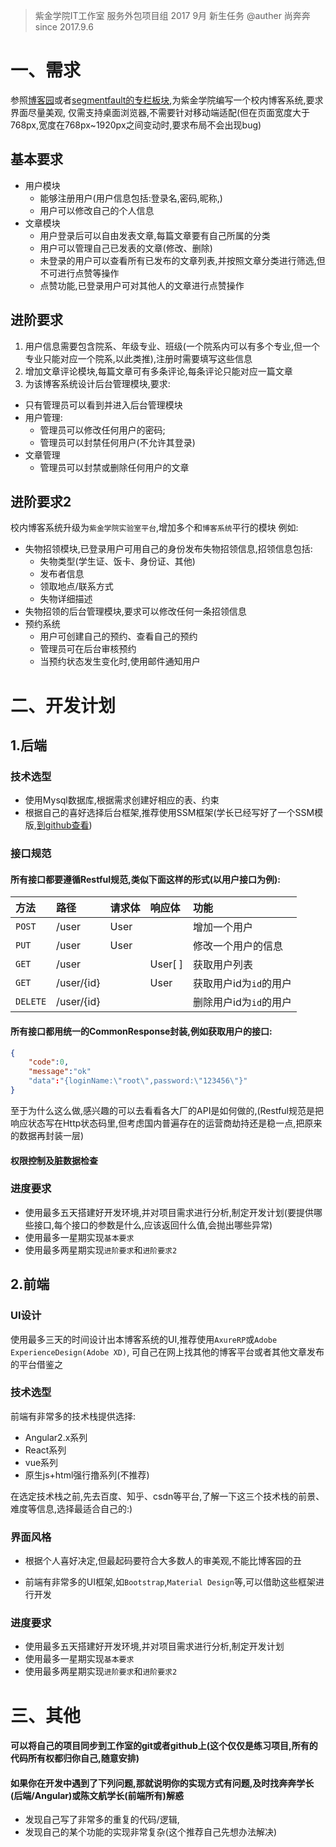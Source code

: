 > 紫金学院IT工作室 服务外包项目组 2017 9月 新生任务 
> @auther 尚奔奔  since 2017.9.6

# 一、需求

参照[博客园](https://www.cnblogs.com/)或者[segmentfault的专栏板块](https://segmentfault.com/blogs/newest),为紫金学院编写一个校内博客系统,要求界面尽量美观,
仅需支持桌面浏览器,不需要针对移动端适配(但在页面宽度大于768px,宽度在768px~1920px之间变动时,要求布局不会出现bug)


## 基本要求
- 用户模块
  - 能够注册用户(用户信息包括:登录名,密码,昵称,)
  - 用户可以修改自己的个人信息
- 文章模块
  - 用户登录后可以自由发表文章,每篇文章要有自己所属的分类
  - 用户可以管理自己已发表的文章(修改、删除)
  - 未登录的用户可以查看所有已发布的文章列表,并按照文章分类进行筛选,但不可进行点赞等操作
  - 点赞功能,已登录用户可对其他人的文章进行点赞操作

## 进阶要求
1. 用户信息需要包含院系、年级专业、班级(一个院系内可以有多个专业,但一个专业只能对应一个院系,以此类推),注册时需要填写这些信息
2. 增加文章评论模块,每篇文章可有多条评论,每条评论只能对应一篇文章
3. 为该博客系统设计后台管理模块,要求:
- 只有管理员可以看到并进入后台管理模块
- 用户管理: 
    - 管理员可以修改任何用户的密码;
    - 管理员可以封禁任何用户(不允许其登录)
- 文章管理
    - 管理员可以封禁或删除任何用户的文章

## 进阶要求2
校内博客系统升级为`紫金学院实验室平台`,增加多个和`博客系统`平行的模块
例如:
- 失物招领模块,已登录用户可用自己的身份发布失物招领信息,招领信息包括: 
    - 失物类型(学生证、饭卡、身份证、其他)
    - 发布者信息
    - 领取地点/联系方式
    - 失物详细描述
- 失物招领的后台管理模块,要求可以修改任何一条招领信息
- 预约系统
    - 用户可创建自己的预约、查看自己的预约
    - 管理员可在后台审核预约
    - 当预约状态发生变化时,使用邮件通知用户

# 二、开发计划
## 1.后端

### 技术选型
- 使用Mysql数据库,根据需求创建好相应的表、约束
- 根据自己的喜好选择后台框架,推荐使用SSM框架(学长已经写好了一个SSM模版,[到github查看](https://github.com/spawpaw/SSM-Template))

### 接口规范
#### 所有接口都要遵循Restful规范,类似下面这样的形式(以用户接口为例):

| 方法     |  路径      | 请求体 | 响应体  | 功能                   |
| :----    | :-----     | :----- | :-----  | :--------------------- |
| `POST  ` | /user      | User   |         | 增加一个用户           |
| `PUT   ` | /user      | User   |         | 修改一个用户的信息     |
| `GET   ` | /user      |        | User[ ] | 获取用户列表           |
| `GET   ` | /user/{id} |        | User    | 获取用户id为`id`的用户 |
| `DELETE` | /user/{id} |        |         | 删除用户id为`id`的用户 |


#### 所有接口都用统一的CommonResponse封装,例如获取用户的接口:

```json
{
	"code":0,
	"message":"ok"
	"data":"{loginName:\"root\",password:\"123456\"}"
}
```

至于为什么这么做,感兴趣的可以去看看各大厂的API是如何做的,(Restful规范是把响应状态写在Http状态码里,但考虑国内普遍存在的运营商劫持还是稳一点,把原来的数据再封装一层)
#### 权限控制及脏数据检查

### 进度要求
- 使用最多五天搭建好开发环境,并对项目需求进行分析,制定开发计划(要提供哪些接口,每个接口的参数是什么,应该返回什么值,会抛出哪些异常)
- 使用最多一星期实现`基本要求`
- 使用最多两星期实现`进阶要求`和`进阶要求2`

## 2.前端

### UI设计
使用最多三天的时间设计出本博客系统的UI,推荐使用`AxureRP`或`Adobe ExperienceDesign(Adobe XD)`,
可自己在网上找其他的博客平台或者其他文章发布的平台借鉴之

### 技术选型

前端有非常多的技术栈提供选择:
- Angular2.x系列
- React系列
- vue系列
- 原生js+html强行撸系列(不推荐)

在选定技术栈之前,先去百度、知乎、csdn等平台,了解一下这三个技术栈的前景、难度等信息,选择最适合自己的:)

### 界面风格
- 根据个人喜好决定,但最起码要符合大多数人的审美观,不能比博客园的丑

- 前端有非常多的UI框架,如`Bootstrap`,`Material Design`等,可以借助这些框架进行开发

### 进度要求
- 使用最多五天搭建好开发环境,并对项目需求进行分析,制定开发计划
- 使用最多一星期实现`基本要求`
- 使用最多两星期实现`进阶要求`和`进阶要求2`


# 三、其他
#### 可以将自己的项目同步到工作室的git或者github上(这个仅仅是练习项目,所有的代码所有权都归你自己,随意安排)

#### 如果你在开发中遇到了下列问题,那就说明你的实现方式有问题,及时找奔奔学长(后端/Angular)或陈文航学长(前端所有)解惑
- 发现自己写了非常多的重复的代码/逻辑,
- 发现自己的某个功能的实现非常复杂(这个推荐自己先想办法解决)